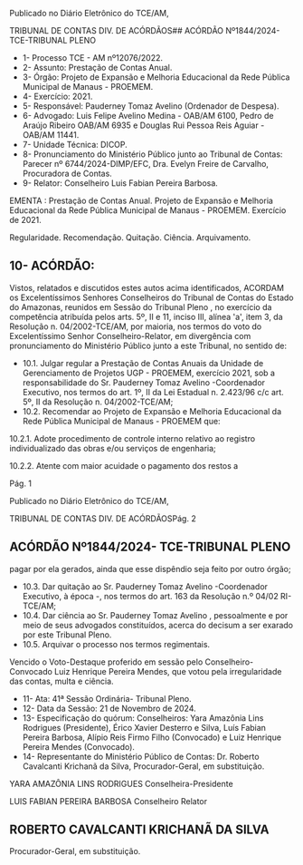 Publicado  no  Diário  Eletrônico do TCE/AM,

TRIBUNAL DE CONTAS DIV. DE ACÓRDÃOS## ACÓRDÃO Nº1844/2024- TCE-TRIBUNAL PLENO

- 1- Processo TCE - AM nº12076/2022.
- 2- Assunto: Prestação de Contas Anual.
- 3- Órgão: Projeto  de  Expansão  e  Melhoria  Educacional  da  Rede  Pública  Municipal  de Manaus - PROEMEM.
- 4- Exercício: 2021.
- 5- Responsável: Pauderney Tomaz Avelino (Ordenador de Despesa).
- 6- Advogado: Luis  Felipe  Avelino  Medina  -  OAB/AM  6100,  Pedro  de  Araújo  Ribeiro  OAB/AM 6935 e Douglas Rui Pessoa Reis Aguiar - OAB/AM 11441.
- 7- Unidade Técnica: DICOP.
- 8- Pronunciamento  do  Ministério  Público  junto  ao  Tribunal  de  Contas: Parecer  nº 6744/2024-DIMP/EFC, Dra. Evelyn Freire de Carvalho, Procuradora de Contas.
- 9- Relator: Conselheiro Luis Fabian Pereira Barbosa.

EMENTA :  Prestação  de  Contas  Anual.  Projeto  de Expansão e Melhoria Educacional da Rede Pública Municipal  de  Manaus  -  PROEMEM.  Exercício  de 2021.

Regularidade.  Recomendação.  Quitação.  Ciência. Arquivamento.

## 10-  ACÓRDÃO:

Vistos, relatados e discutidos estes autos acima identificados, ACORDAM os Excelentíssimos Senhores Conselheiros do Tribunal de Contas do Estado do Amazonas, reunidos em Sessão do Tribunal Pleno , no exercício da competência atribuída pelos arts. 5º, II e 11, inciso III, alínea 'a', item 3, da Resolução n. 04/2002-TCE/AM, por maioria, nos termos do voto do Excelentíssimo Senhor Conselheiro-Relator, em divergência com pronunciamento do Ministério Público junto a este Tribunal, no sentido de:

- 10.1. Julgar regular a Prestação de Contas Anuais da Unidade de Gerenciamento  de  Projetos  UGP  -  PROEMEM,  exercício  2021,  sob  a responsabilidade  do Sr.  Pauderney  Tomaz  Avelino -Coordenador Executivo, nos termos do art. 1º, II da Lei Estadual n. 2.423/96 c/c art. 5º, II da Resolução n. 04/2002-TCE/AM;
- 10.2. Recomendar ao  Projeto  de  Expansão  e  Melhoria  Educacional  da  Rede Pública Municipal de Manaus - PROEMEM que:

10.2.1. Adote procedimento de controle interno relativo ao registro individualizado das obras e/ou serviços de engenharia;

10.2.2. Atente  com  maior  acuidade  o  pagamento  dos  restos  a

Pág. 1

Publicado  no  Diário  Eletrônico do TCE/AM,

TRIBUNAL DE CONTAS DIV. DE ACÓRDÃOSPág. 2

## ACÓRDÃO Nº1844/2024- TCE-TRIBUNAL PLENO

pagar  por  ela  gerados,  ainda  que  esse  dispêndio  seja  feito por outro órgão;

- 10.3. Dar quitação ao Sr. Pauderney  Tomaz  Avelino -Coordenador Executivo, à época -, nos termos do art. 163 da Resolução n.º 04/02 RI-TCE/AM;
- 10.4. Dar  ciência ao Sr.  Pauderney  Tomaz  Avelino ,  pessoalmente  e  por meio de seus advogados constituídos, acerca do decisum a ser exarado por este Tribunal Pleno.
- 10.5. Arquivar o processo nos termos regimentais.

Vencido o Voto-Destaque proferido em sessão pelo  Conselheiro-Convocado Luiz Henrique Pereira Mendes, que votou pela irregularidade das contas, multa e ciência.

- 11-  Ata: 41ª Sessão Ordinária- Tribunal Pleno.
- 12-  Data da Sessão: 21 de Novembro de 2024.
- 13-  Especificação do quórum: Conselheiros: Yara Amazônia Lins Rodrigues (Presidente), Érico Xavier Desterro e Silva, Luís Fabian Pereira Barbosa, Alípio Reis Firmo Filho (Convocado) e Luiz Henrique Pereira Mendes (Convocado).
- 14-  Representante do Ministério Público de Contas: Dr. Roberto Cavalcanti Krichanã da Silva, Procurador-Geral, em substituição.

YARA AMAZÔNIA LINS RODRIGUES Conselheira-Presidente

LUIS FABIAN PEREIRA BARBOSA Conselheiro Relator

## ROBERTO CAVALCANTI KRICHANÃ DA SILVA

Procurador-Geral, em substituição.